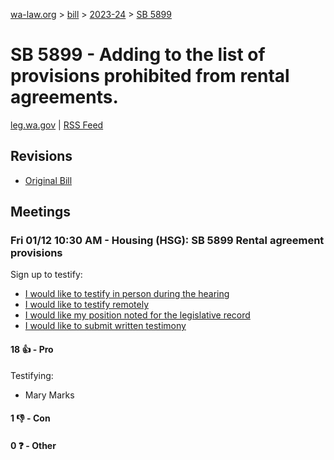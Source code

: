 [wa-law.org](/) > [bill](/bill/) > [2023-24](/bill/2023-24/) > [SB 5899](/bill/2023-24/sb/5899/)

# SB 5899 - Adding to the list of provisions prohibited from rental agreements.
[leg.wa.gov](https://app.leg.wa.gov/billsummary?BillNumber=5899&Year=2023&Initiative=false) | [RSS Feed](./rss.xml)

## Revisions
* [Original Bill](1/)

## Meetings
### Fri 01/12 10:30 AM - Housing (HSG): SB 5899 Rental agreement provisions
Sign up to testify:
* [I would like to testify in person during the hearing](https://app.leg.wa.gov/csi/Testifier/Add?chamber=House&mId=31515&aId=155925&caId=22790&tId=1)
* [I would like to testify remotely](https://app.leg.wa.gov/csi/Testifier/Add?chamber=House&mId=31515&aId=155925&caId=22790&tId=2)
* [I would like my position noted for the legislative record](https://app.leg.wa.gov/csi/Testifier/Add?chamber=House&mId=31515&aId=155925&caId=22790&tId=3)
* [I would like to submit written testimony](https://app.leg.wa.gov/csi/Testifier/Add?chamber=House&mId=31515&aId=155925&caId=22790&tId=4)

#### 18 👍 - Pro
Testifying:
* Mary Marks

#### 1 👎 - Con

#### 0 ❓ - Other
